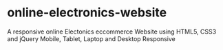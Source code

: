 # online-electronics-website
A responsive online Electonics eccommerce Website using HTML5, CSS3 and jQuery
Mobile, Tablet, Laptop and Desktop Responsive
